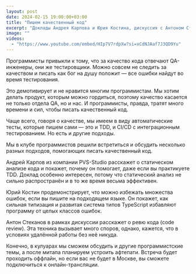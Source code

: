 ```yaml
---
layout: post
date: 2024-02-15 19:00:00+03:00
title: "Пишем качественный код"
excerpt: "Доклады Андрея Карпова и Юрия Костина, дискуссия с Антоном Стекановым."
image: ""
videos:
  - "https://www.youtube.com/embed/HIp7V7rdpXw?si=xCdNJAaf7J3QD9Yu"
---
```


Программисты привыкли к тому, что за качество кода отвечают QA-инженеры, они же тестировщики. Можно совсем не следить за качеством и писать как бог на душу положит — все ошибки найдут во время тестирования.

Это демотивирует и не нравится многим программистам. Мы хотим делать продукт, которым можно гордиться, поэтому качество касается не только отдела QA, но и нас. И программисты, правда, тратят много времени и сил, чтобы писать качественный код.

Чаще всего, говоря о качестве, мы имеем в виду автоматические тесты, которые пишем сами — это и TDD, и CI/CD с интеграционным тестированием. Но есть и другие подходы.

Мы в клубе программистов решили встретиться и обсудить несколько разных подходов, помогающих писать качественный код.

Андрей Карпов из компании PVS-Studio расскажет о статическом анализе кода и покажет, почему он помогает, даже если вы практикуете TDD. Доклад особенно интересен, потому что статический анализ не сильно распространён и в то же время весьма эффективен.

Юрий Костин продемонстрирует, что можно избежать множества ошибок, если вы пишите на подходящем языке. Он покажет, как сильная типизация и развитая система типов TypeScript избавляют программу от целых классов ошибок.

Антон Стеканов в рамках дискуссии расскажет о ревю кода (code review). Эта техника вызывает много споров, однако, кажется, что в условиях удалённой работы без неё никуда.

Конечно, в кулуарах мы сможем обсудить и другие программистские темы, а после митапа планируем устроить афтепати. Встреча будет проходить оффлайн, но если вас не будет в Москве, вы сможете подключиться к онлайн-трансляции.
